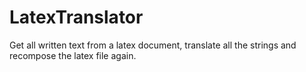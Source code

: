 # LatexTranslator
Get all written text from a latex document, translate all the strings and recompose the latex file again.

